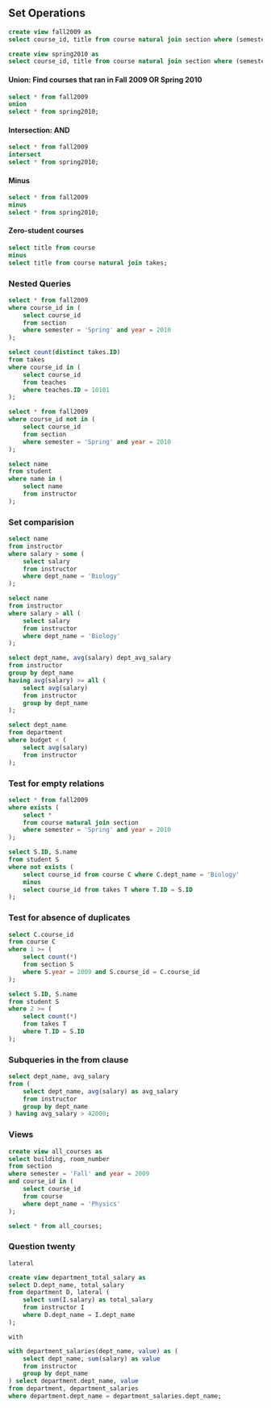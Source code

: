 ## Set Operations

```sql
create view fall2009 as
select course_id, title from course natural join section where (semester='Fall' and year=2009);

create view spring2010 as
select course_id, title from course natural join section where (semester='Spring' and year=2010);
```

#### Union: Find courses that ran in Fall 2009 OR Spring 2010
```sql
select * from fall2009 
union
select * from spring2010;
```

#### Intersection: AND
```sql
select * from fall2009 
intersect
select * from spring2010;
```

#### Minus
```sql
select * from fall2009 
minus
select * from spring2010;
```

#### Zero-student courses
```sql
select title from course
minus
select title from course natural join takes;
```


### Nested Queries

```sql
select * from fall2009
where course_id in (
    select course_id
    from section
    where semester = 'Spring' and year = 2010
);
```

```sql
select count(distinct takes.ID)
from takes
where course_id in (
    select course_id
    from teaches
    where teaches.ID = 10101
);
```

```sql
select * from fall2009 
where course_id not in (
    select course_id
    from section
    where semester = 'Spring' and year = 2010
);
```

```sql
select name
from student 
where name in (
    select name
    from instructor
);
```

### Set comparision

```sql
select name
from instructor
where salary > some (
    select salary
    from instructor
    where dept_name = 'Biology'
);
```

```sql
select name
from instructor
where salary > all (
    select salary
    from instructor
    where dept_name = 'Biology'
);
```

```sql
select dept_name, avg(salary) dept_avg_salary
from instructor
group by dept_name
having avg(salary) >= all (
    select avg(salary)
    from instructor
    group by dept_name
);
```

```sql
select dept_name
from department
where budget < (
    select avg(salary)
    from instructor
);
```

### Test for empty relations

```sql
select * from fall2009
where exists (
    select *
    from course natural join section
    where semester = 'Spring' and year = 2010
);
```

```sql
select S.ID, S.name
from student S
where not exists (
    select course_id from course C where C.dept_name = 'Biology'
    minus
    select course_id from takes T where T.ID = S.ID
);
```

### Test for absence of duplicates

```sql
select C.course_id
from course C
where 1 >= (
    select count(*)
    from section S
    where S.year = 2009 and S.course_id = C.course_id
);
```

```sql
select S.ID, S.name
from student S
where 2 >= (
    select count(*)
    from takes T
    where T.ID = S.ID
);
```

### Subqueries in the from clause

```sql
select dept_name, avg_salary
from (
    select dept_name, avg(salary) as avg_salary
    from instructor
    group by dept_name
) having avg_salary > 42000;
```

### Views

```sql
create view all_courses as 
select building, room_number
from section
where semester = 'Fall' and year = 2009
and course_id in (
    select course_id
    from course
    where dept_name = 'Physics'
);
```

```sql
select * from all_courses;
```

### Question twenty

`lateral`
```sql
create view department_total_salary as
select D.dept_name, total_salary
from department D, lateral (
    select sum(I.salary) as total_salary
    from instructor I
    where D.dept_name = I.dept_name
);
```

`with`
```sql
with department_salaries(dept_name, value) as (
    select dept_name, sum(salary) as value
    from instructor
    group by dept_name
) select department.dept_name, value
from department, department_salaries
where department.dept_name = department_salaries.dept_name;
```